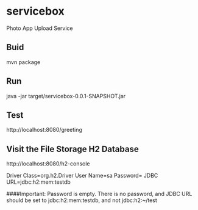 # servicebox
Photo App Upload Service


## Buid

mvn package 

## Run

java -jar target/servicebox-0.0.1-SNAPSHOT.jar


## Test

http://localhost:8080/greeting

## Visit the File Storage H2 Database

http://localhost:8080/h2-console

Driver Class=org.h2.Driver
User Name=sa
Password=
JDBC URL=jdbc:h2:mem:testdb

####Important:
Password is empty. There is no password, and JDBC URL should be set to jdbc:h2:mem:testdb, and not jdbc:h2:~/test


 